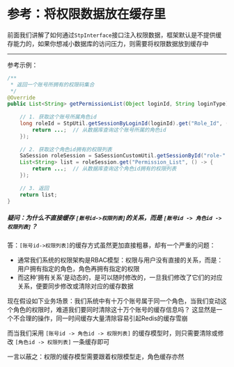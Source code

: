 # 参考：将权限数据放在缓存里
前面我们讲解了如何通过`StpInterface`接口注入权限数据，框架默认是不提供缓存能力的，如果你想减小数据库的访问压力，则需要将权限数据放到缓存中

--- 

参考示例：
``` java
/**
 * 返回一个账号所拥有的权限码集合 
 */
@Override
public List<String> getPermissionList(Object loginId, String loginType) {
	
	// 1. 获取这个账号所属角色id 
	long roleId = StpUtil.getSessionByLoginId(loginId).get("Role_Id", () -> {
		return ...;	 // 从数据库查询这个账号所属的角色id 
	});
	
	// 2. 获取这个角色id拥有的权限列表  
	SaSession roleSession = SaSessionCustomUtil.getSessionById("role-" + roleId);
	List<String> list = roleSession.get("Permission_List", () -> {
		return ...;  // 从数据库查询这个角色id拥有的权限列表 
	});
	
	// 3. 返回
	return list;
}
```

##### 疑问：为什么不直接缓存 `[账号id->权限列表]`的关系，而是 `[账号id -> 角色id -> 权限列表]`？

<!-- ``` java
// 在一个账号登录时写入其权限数据
RedisUtil.setValue("账号id", <权限列表>);

// 然后在`StpInterface`接口中，如下方式获取
List<String> list = RedisUtil.getValue("账号id");
``` -->

答：`[账号id->权限列表]`的缓存方式虽然更加直接粗暴，却有一个严重的问题：

- 通常我们系统的权限架构是RBAC模型：权限与用户没有直接的关系，而是：用户拥有指定的角色，角色再拥有指定的权限
- 而这种'拥有关系'是动态的，是可以随时修改的，一旦我们修改了它们的对应关系，便要同步修改或清除对应的缓存数据 

现在假设如下业务场景：我们系统中有十万个账号属于同一个角色，当我们变动这个角色的权限时，难道我们要同时清除这十万个账号的缓存信息吗？
这显然是一个不合理的操作，同一时间缓存大量清除容易引起Redis的缓存雪崩

而当我们采用 `[账号id -> 角色id -> 权限列表]` 的缓存模型时，则只需要清除或修改 `[角色id -> 权限列表]` 一条缓存即可 

一言以蔽之：权限的缓存模型需要跟着权限模型走，角色缓存亦然 


